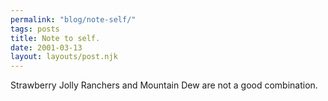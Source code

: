 ```yaml
---
permalink: "blog/note-self/"
tags: posts
title: Note to self.
date: 2001-03-13
layout: layouts/post.njk
---
```


Strawberry Jolly Ranchers and Mountain Dew are not a good combination.